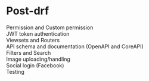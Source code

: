 # Post-drf

Permission and Custom permission <br/>
JWT token authentication <br/>
Viewsets and Routers <br/>
API schema and documentation (OpenAPI and CoreAPI) <br/>
Filters and Search <br/>
Image uploading/handling <br/>
Social login (Facebook) <br/>
Testing <br/>
